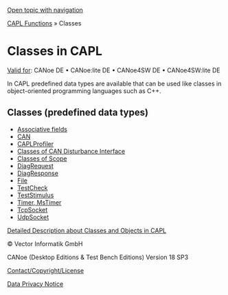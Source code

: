 [Open topic with navigation](../../../../CANoeDEFamily.htm#Topics/CAPLFunctions/ObjectOrientedProg/CAPLfunctionsOOPClassesObjects.md)

[CAPL Functions](../CAPLfunctions.md) » Classes

# Classes in CAPL

[Valid for](../../Shared/FeatureAvailability.md):  CANoe DE • CANoe:lite DE • CANoe4SW DE • CANoe4SW:lite DE

In CAPL predefined data types are available that can be used like classes in object-oriented programming languages such as C++.

## Classes (predefined data types)

- [Associative fields](CAPLfunctionsOOPAssociativeFields.md)
- [CAN](CAPLfunctionsOOPCAN.md)
- [CAPLProfiler](CAPLfunctionsOOPCAPLProfiler.md)
- [Classes of CAN Disturbance Interface](../CANDisturbance/CAPLfunctionsClassesOverview.md)
- [Classes of Scope](../Scope/CAPLfunctionsScopeOverview.md)
- [DiagRequest](CAPLfunctionsOOPDiagRequest.md)
- [DiagResponse](CAPLfunctionsOOPDiagResponse.md)
- [File](CAPLfunctionsOOPFile.md)
- [TestCheck](CAPLfunctionsOOPTestCheck.md)
- [TestStimulus](CAPLfunctionsOOPTestStimulus.md)
- [Timer, MsTimer](CAPLfunctionsOOPTimer.md)
- [TcpSocket](CAPLfunctionsOOPTCPSocket.md)
- [UdpSocket](CAPLfunctionsOOPUDPSocket.md)

[Detailed Description about Classes and Objects in CAPL](../../Shared/CAPL/General/ClassesAndObjects.md)

© Vector Informatik GmbH

CANoe (Desktop Editions & Test Bench Editions) Version 18 SP3

[Contact/Copyright/License](../../Shared/ContactCopyrightLicense.md)

[Data Privacy Notice](https://www.vector.com/int/en/company/get-info/privacy-policy/)